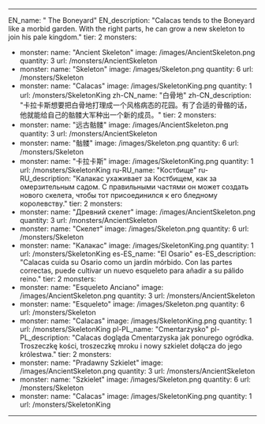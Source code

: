---

EN_name: " The Boneyard"
EN_description: "Calacas tends to the Boneyard like a morbid garden. With the right parts, he can grow a new skeleton to join his pale kingdom."
tier: 2
monsters:
  - monster:
    name: "Ancient Skeleton"
    image: /images/AncientSkeleton.png
    quantity: 3
    url: /monsters/AncientSkeleton
  - monster:
    name: "Skeleton"
    image: /images/Skeleton.png
    quantity: 6
    url: /monsters/Skeleton
  - monster:
    name: "Calacas"
    image: /images/SkeletonKing.png
    quantity: 1
    url: /monsters/SkeletonKing
zh-CN_name: "白骨地"
zh-CN_description: "卡拉卡斯想要把白骨地打理成一个风格病态的花园。有了合适的骨骼的话，他就能给自己的骷髅大军种出一个新的成员。"
tier: 2
monsters:
  - monster:
    name: "远古骷髅"
    image: /images/AncientSkeleton.png
    quantity: 3
    url: /monsters/AncientSkeleton
  - monster:
    name: "骷髅"
    image: /images/Skeleton.png
    quantity: 6
    url: /monsters/Skeleton
  - monster:
    name: "卡拉卡斯"
    image: /images/SkeletonKing.png
    quantity: 1
    url: /monsters/SkeletonKing
ru-RU_name: "Костбище"
ru-RU_description: "Калакас ухаживает за Костбищем, как за омерзительным садом. С правильными частями он может создать нового скелета, чтобы тот присоединился к его бледному королевству."
tier: 2
monsters:
  - monster:
    name: "Древний скелет"
    image: /images/AncientSkeleton.png
    quantity: 3
    url: /monsters/AncientSkeleton
  - monster:
    name: "Скелет"
    image: /images/Skeleton.png
    quantity: 6
    url: /monsters/Skeleton
  - monster:
    name: "Калакас"
    image: /images/SkeletonKing.png
    quantity: 1
    url: /monsters/SkeletonKing
es-ES_name: "El Osario"
es-ES_description: "Calacas cuida su Osario como un jardín mórbido. Con las partes correctas, puede cultivar un nuevo esqueleto para añadir a su pálido reino."
tier: 2
monsters:
  - monster:
    name: "Esqueleto Anciano"
    image: /images/AncientSkeleton.png
    quantity: 3
    url: /monsters/AncientSkeleton
  - monster:
    name: "Esqueleto"
    image: /images/Skeleton.png
    quantity: 6
    url: /monsters/Skeleton
  - monster:
    name: "Calacas"
    image: /images/SkeletonKing.png
    quantity: 1
    url: /monsters/SkeletonKing
pl-PL_name: "Cmentarzysko"
pl-PL_description: "Calacas dogląda Cmentarzyska jak ponurego ogródka. Troszeczkę kości, troszeczkę mroku i nowy szkielet dołącza do jego królestwa."
tier: 2
monsters:
  - monster:
    name: "Pradawny Szkielet"
    image: /images/AncientSkeleton.png
    quantity: 3
    url: /monsters/AncientSkeleton
  - monster:
    name: "Szkielet"
    image: /images/Skeleton.png
    quantity: 6
    url: /monsters/Skeleton
  - monster:
    name: "Calacas"
    image: /images/SkeletonKing.png
    quantity: 1
    url: /monsters/SkeletonKing
---